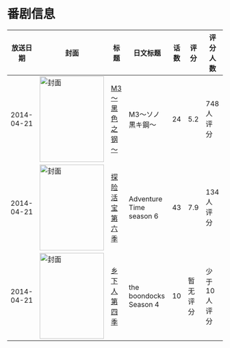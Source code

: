 # 番剧信息

|放送日期|封面|标题|日文标题|话数|评分|评分人数|
|---|---|---|---|---|---|---|
|2014-04-21|<img src="https://lain.bgm.tv/pic/cover/c/31/7d/99740_Zg875.jpg" alt="封面" style="width:150px;height:200px;object-fit:cover;">|[M3～黑色之钢～](https://bangumi.tv/subject/99740)|M3〜ソノ黒キ鋼〜|24|5.2|748人评分|
|2014-04-21|<img src="https://lain.bgm.tv/pic/cover/c/00/b9/104521_6m21b.jpg" alt="封面" style="width:150px;height:200px;object-fit:cover;">|[探险活宝 第六季](https://bangumi.tv/subject/104521)|Adventure Time season 6|43|7.9|134人评分|
|2014-04-21|<img src="https://lain.bgm.tv/pic/cover/c/43/41/181024_1zfsw.jpg" alt="封面" style="width:150px;height:200px;object-fit:cover;">|[乡下人 第四季](https://bangumi.tv/subject/181024)|the boondocks Season 4|10|暂无评分|少于10人评分|
